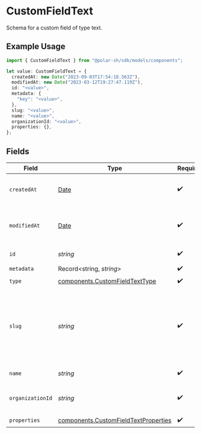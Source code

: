 # CustomFieldText

Schema for a custom field of type text.

## Example Usage

```typescript
import { CustomFieldText } from "@polar-sh/sdk/models/components";

let value: CustomFieldText = {
  createdAt: new Date("2023-09-03T17:54:18.563Z"),
  modifiedAt: new Date("2023-03-12T19:27:47.119Z"),
  id: "<value>",
  metadata: {
    "key": "<value>",
  },
  slug: "<value>",
  name: "<value>",
  organizationId: "<value>",
  properties: {},
};
```

## Fields

| Field                                                                                                                | Type                                                                                                                 | Required                                                                                                             | Description                                                                                                          |
| -------------------------------------------------------------------------------------------------------------------- | -------------------------------------------------------------------------------------------------------------------- | -------------------------------------------------------------------------------------------------------------------- | -------------------------------------------------------------------------------------------------------------------- |
| `createdAt`                                                                                                          | [Date](https://developer.mozilla.org/en-US/docs/Web/JavaScript/Reference/Global_Objects/Date)                        | :heavy_check_mark:                                                                                                   | Creation timestamp of the object.                                                                                    |
| `modifiedAt`                                                                                                         | [Date](https://developer.mozilla.org/en-US/docs/Web/JavaScript/Reference/Global_Objects/Date)                        | :heavy_check_mark:                                                                                                   | Last modification timestamp of the object.                                                                           |
| `id`                                                                                                                 | *string*                                                                                                             | :heavy_check_mark:                                                                                                   | The ID of the object.                                                                                                |
| `metadata`                                                                                                           | Record<string, *string*>                                                                                             | :heavy_check_mark:                                                                                                   | N/A                                                                                                                  |
| `type`                                                                                                               | [components.CustomFieldTextType](../../models/components/customfieldtexttype.md)                                     | :heavy_check_mark:                                                                                                   | N/A                                                                                                                  |
| `slug`                                                                                                               | *string*                                                                                                             | :heavy_check_mark:                                                                                                   | Identifier of the custom field. It'll be used as key when storing the value. Must be unique across the organization. |
| `name`                                                                                                               | *string*                                                                                                             | :heavy_check_mark:                                                                                                   | Name of the custom field.                                                                                            |
| `organizationId`                                                                                                     | *string*                                                                                                             | :heavy_check_mark:                                                                                                   | The ID of the organization owning the custom field.                                                                  |
| `properties`                                                                                                         | [components.CustomFieldTextProperties](../../models/components/customfieldtextproperties.md)                         | :heavy_check_mark:                                                                                                   | N/A                                                                                                                  |